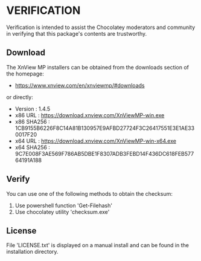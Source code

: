 # VERIFICATION
Verification is intended to assist the Chocolatey moderators and community in verifying that this package's contents are trustworthy.

## Download
The XnView MP installers can be obtained from the downloads section of 
the homepage:
- https://www.xnview.com/en/xnviewmp/#downloads

or directly:
- Version    : 1.4.5
- x86 URL    : https://download.xnview.com/XnViewMP-win.exe
- x86 SHA256 : 1CB9155B6226F8C14A81B130957E9AFBD27724F3C26417551E3E1AE330017F20
- x64 URL    : https://download.xnview.com/XnViewMP-win-x64.exe
- x64 SHA256 : 9C7E008F3AE569F786AB5DBE1F8307ADB3FEBD14F436DC618FEB57764191A188


## Verify
You can use one of the following methods to obtain the checksum:
1. Use powershell function 'Get-Filehash'
2. Use chocolatey utility 'checksum.exe'


## License
File 'LICENSE.txt' is displayed on a manual install and can be found in
the installation directory.

